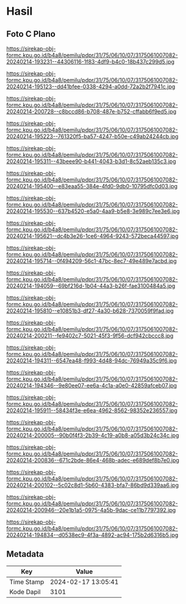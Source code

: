 # Hasil

## Foto C Plano

https://sirekap-obj-formc.kpu.go.id/b4a8/pemilu/pdpr/31/75/06/10/07/3175061007082-20240214-193231--44306116-1f83-4df9-b4c0-18b437c299d5.jpg

https://sirekap-obj-formc.kpu.go.id/b4a8/pemilu/pdpr/31/75/06/10/07/3175061007082-20240214-195123--dd41bfee-0338-4294-a0dd-72a2b2f7941c.jpg

https://sirekap-obj-formc.kpu.go.id/b4a8/pemilu/pdpr/31/75/06/10/07/3175061007082-20240214-200728--c8bccd86-b708-487e-b752-cffabb6f9ed5.jpg

https://sirekap-obj-formc.kpu.go.id/b4a8/pemilu/pdpr/31/75/06/10/07/3175061007082-20240214-195223--761320f5-ba57-4247-b50e-c49ab24244cb.jpg

https://sirekap-obj-formc.kpu.go.id/b4a8/pemilu/pdpr/31/75/06/10/07/3175061007082-20240214-195311--43beee90-b441-4043-b3d1-8c52aeb135c3.jpg

https://sirekap-obj-formc.kpu.go.id/b4a8/pemilu/pdpr/31/75/06/10/07/3175061007082-20240214-195400--e83eaa55-384e-4fd0-9db0-10795dfc0d03.jpg

https://sirekap-obj-formc.kpu.go.id/b4a8/pemilu/pdpr/31/75/06/10/07/3175061007082-20240214-195530--637b4520-e5a0-4aa9-b5e8-3e989c7ee3e6.jpg

https://sirekap-obj-formc.kpu.go.id/b4a8/pemilu/pdpr/31/75/06/10/07/3175061007082-20240214-195621--dc4b3e26-1ce6-4964-9243-572beca44597.jpg

https://sirekap-obj-formc.kpu.go.id/b4a8/pemilu/pdpr/31/75/06/10/07/3175061007082-20240214-195714--0f494209-56c1-47bc-8ec7-49e489e7acbd.jpg

https://sirekap-obj-formc.kpu.go.id/b4a8/pemilu/pdpr/31/75/06/10/07/3175061007082-20240214-194059--69bf216d-1b04-44a3-b26f-fae3100484a5.jpg

https://sirekap-obj-formc.kpu.go.id/b4a8/pemilu/pdpr/31/75/06/10/07/3175061007082-20240214-195810--e10851b3-df27-4a30-b628-7370059f9fad.jpg

https://sirekap-obj-formc.kpu.go.id/b4a8/pemilu/pdpr/31/75/06/10/07/3175061007082-20240214-200211--fe9402c7-5021-45f3-9f56-dcf942cbccc8.jpg

https://sirekap-obj-formc.kpu.go.id/b4a8/pemilu/pdpr/31/75/06/10/07/3175061007082-20240214-194311--6547ea48-f993-4d48-94dc-76949a35c9f6.jpg

https://sirekap-obj-formc.kpu.go.id/b4a8/pemilu/pdpr/31/75/06/10/07/3175061007082-20240214-194346--9e80ee07-ee6a-4c1a-a0e0-42859afceb07.jpg

https://sirekap-obj-formc.kpu.go.id/b4a8/pemilu/pdpr/31/75/06/10/07/3175061007082-20240214-195911--58434f3e-e6ea-4962-8562-98352e236557.jpg

https://sirekap-obj-formc.kpu.go.id/b4a8/pemilu/pdpr/31/75/06/10/07/3175061007082-20240214-200005--90b0f4f3-2b39-4c19-a0b8-a05d3b24c34c.jpg

https://sirekap-obj-formc.kpu.go.id/b4a8/pemilu/pdpr/31/75/06/10/07/3175061007082-20240214-200836--671c2bde-86e4-468b-adec-e689def8b7e0.jpg

https://sirekap-obj-formc.kpu.go.id/b4a8/pemilu/pdpr/31/75/06/10/07/3175061007082-20240214-200102--5c02c8d1-5b60-4383-bfa7-86bd9d339aa6.jpg

https://sirekap-obj-formc.kpu.go.id/b4a8/pemilu/pdpr/31/75/06/10/07/3175061007082-20240214-200946--20e1b1a5-0975-4a5b-9dac-ce11b7797392.jpg

https://sirekap-obj-formc.kpu.go.id/b4a8/pemilu/pdpr/31/75/06/10/07/3175061007082-20240214-194834--d0538ec9-4f3a-4892-ac94-175b2d6316b5.jpg


## Metadata

| Key        | Value               |
| ---------- | ------------------- |
| Time Stamp | 2024-02-17 13:05:41 |
| Kode Dapil | 3101                |



